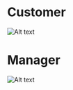 # Customer

![Alt text](https://media.giphy.com/media/fV8rLQQQBTXC5IHAYR/giphy.gif)

# Manager

![Alt text](https://media.giphy.com/media/2YtfiuHal9eajGqg2Q/giphy.gif)
